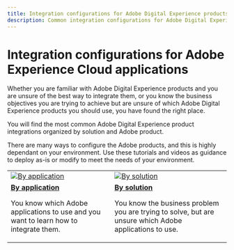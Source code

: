 ```yaml
---
title: Integration configurations for Adobe Digital Experience products
description: Common integration configurations for Adobe Digital Experience products.
---
```


# Integration configurations for Adobe Experience Cloud applications

Whether you are familiar with Adobe Digital Experience products and you are unsure of the best way to integrate them, or you know the business objectives you are trying to achieve but are unsure of which Adobe Digital Experience products you should use, you have found the right place.

You will find the most common Adobe Digital Experience product integrations organized by solution and Adobe product.  

There are many ways to configure the Adobe products, and this is highly dependant on your environment.  Use these tutorials and videos as guidance to deploy as-is or modify to meet the needs of your environment.

<table>
<tr>
   <td>
      <a  href="./integrations-between-applications/overview.md"><img alt="By application" src="https://cdn.experienceleague.adobe.com/thumb/by-product.png"/></a>
   </td>
   <td>
      <a  href="./solution-categories/overview.md"><img alt="By solution" src="https://cdn.experienceleague.adobe.com/thumb/by-solution.png"/></a>
   </td>  
</tr>
<tr>
   <td>
      <div><strong><a href="./integrations-between-applications/overview.md">By application</a></strong></div>
      <p>
        You know which Adobe applications to use and you want to learn how to integrate them.
      </p>
   </td>
   <td>
      <div><strong><a href="./solution-categories/overview.md">By solution</a></strong></div>
      <p>
        You know the business problem you are trying to solve, but are unsure which Adobe applications to use.
      </p>
   </td>  
</tr>   
</table>
